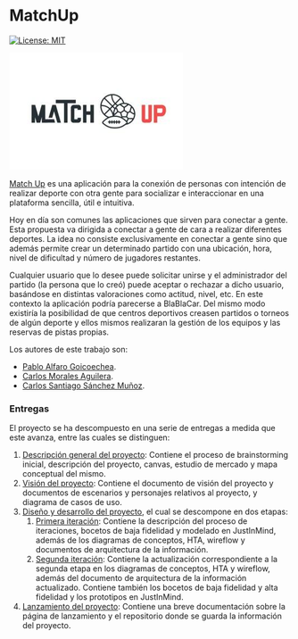 # MatchUp

[![License: MIT](https://img.shields.io/badge/License-MIT-red.svg)](https://opensource.org/licenses/MIT)

!["MatchUp Logo"](./logo.jpg "MatchUp Logo")

[Match Up](https://ecarlos7ma.wixsite.com/website) es una aplicación para la conexión de personas con intención de realizar deporte con otra gente para socializar e interaccionar en una plataforma sencilla, útil e intuitiva.

Hoy en día son comunes las aplicaciones que sirven para conectar a gente. Esta propuesta va dirigida a conectar a gente de cara a realizar diferentes deportes. La idea no consiste exclusivamente en conectar a gente sino que además permite crear un determinado partido con una ubicación, hora, nivel de dificultad y número de jugadores restantes.

Cualquier usuario que lo desee puede solicitar unirse y el administrador del partido (la persona que lo creó) puede aceptar o rechazar a dicho usuario, basándose en distintas valoraciones como actitud, nivel, etc. En este contexto la aplicación podría parecerse a BlaBlaCar. Del mismo modo existiría la posibilidad de que centros deportivos creasen partidos o torneos de algún deporte y ellos mismos realizaran la gestión de los equipos y las reservas de pistas propias.

Los autores de este trabajo son: 

* [Pablo Alfaro Goicoechea](https://github.com/pabloalfaro).
* [Carlos Morales Aguilera](https://github.com/Carlosma7).
* [Carlos Santiago Sánchez Muñoz](https://github.com/Carlossamu7).

### Entregas

El proyecto se ha descompuesto en una serie de entregas a medida que este avanza, entre las cuales se distinguen:

1. [Descripción general del proyecto](https://github.com/Carlosma7/MatchUp/tree/main/Practica1): Contiene el proceso de brainstorming inicial, descripción del proyecto, canvas, estudio de mercado y mapa conceptual del mismo.
2. [Visión del proyecto](https://github.com/Carlosma7/MatchUp/tree/main/Practica2): Contiene el documento de visión del proyecto y documentos de escenarios y personajes relativos al proyecto, y diagrama de casos de uso.
3. [Diseño y desarrollo del proyecto](https://github.com/Carlosma7/MatchUp/tree/main/Practica3), el cual se descompone en dos etapas:
    1. [Primera iteración](https://github.com/Carlosma7/MatchUp/tree/main/Practica3/Iteracion1): Contiene la descripción del proceso de iteraciones, bocetos de baja fidelidad y modelado en JustInMind, además de los diagramas de conceptos, HTA, wireflow y documentos de arquitectura de la información.
    2. [Segunda iteración](https://github.com/Carlosma7/MatchUp/tree/main/Practica3/Iteracion2): Contiene la actualización correspondiente a la segunda etapa en los diagramas de conceptos, HTA y wireflow, además del documento de arquitectura de la información actualizado. Contiene también los bocetos de baja fidelidad y alta fidelidad y los prototipos en JustInMind.
4. [Lanzamiento del proyecto](https://github.com/Carlosma7/MatchUp/tree/main/Practica4): Contiene una breve documentación sobre la página de lanzamiento y el repositorio donde se guarda la información del proyecto.
